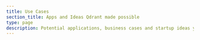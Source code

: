 ```yaml
---
title: Use Cases
section_title: Apps and Ideas Qdrant made possible
type: page
description: Potential applications, business cases and startup ideas you can build with Qdrant
---
```


